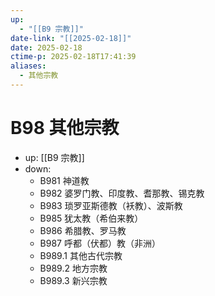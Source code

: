 ```yaml
---
up:
  - "[[B9 宗教]]"
date-link: "[[2025-02-18]]"
date: 2025-02-18
ctime-p: 2025-02-18T17:41:39
aliases:
  - 其他宗教
---
```


# B98 其他宗教

- up: [[B9 宗教]]
- down:	
	- B981 神道教
	- B982 婆罗门教、印度教、耆那教、锡克教
	- B983 琐罗亚斯德教（袄教）、波斯教
	- B985 犹太教（希伯来教）
	- B986 希腊教、罗马教
	- B987 呼都（伏都）教（非洲）
	- B989.1 其他古代宗教
	- B989.2 地方宗教
	- B989.3 新兴宗教
	
